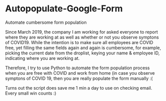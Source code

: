 # Autopopulate-Google-Form
Automate cumbersome form population

Since March 2019, the company I am working for asked everyone to report where they are working at as well as whether or not you observe symptons of COVID19. While the intention is to make sure all employees are COVID free, yet filling the same fields again and again is cumbersome, for example, picking the current date from the droplist, keying your name & employee ID, indicating where you are working at. 

Therefore, I try to use Python to automate the form population process when you are free with COVID and work from home (in case you observe symptons of COVID 19, then you are really populate the form manually :(

Turns out the script does save me 1 min a day to use on checking email. Every small win counts :)
